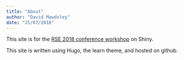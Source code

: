 ```yaml
---
title: "About"
author: "David Mawdsley"
date: "25/07/2018"
---
```


This site is for the [RSE 2018 conference workshop](https://rse.ac.uk/conf2018/) on Shiny.

This site is written using Hugo, the learn theme, and hosted on github.
